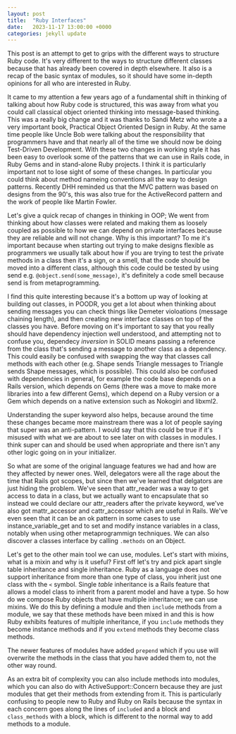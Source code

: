 ```yaml
---
layout: post
title:  "Ruby Interfaces"
date:   2023-11-17 13:00:00 +0000
categories: jekyll update
---
```


This post is an attempt to get to grips with the different ways to structure Ruby code. It's very different to the ways to structure different classes because that has already been covered in depth elsewhere. It also is a recap of the basic syntax of modules, so it should have some in-depth opinions for all who are interested in Ruby.

It came to my attention a few years ago of a fundamental shift in thinking of talking about how Ruby code is structured, this was away from what you could call classical object oriented thinking into message-based thinking. This was a really big change and it was thanks to Sandi Metz who wrote a a very important book, Practical Object Oriented Design in Ruby. At the same time people like Uncle Bob were talking about the responsibility that programmers have and that nearly all of the time we should now be doing Test-Driven Development. With these two changes in working style it has been easy to overlook some of the patterns that we can use in Rails code, in Ruby Gems and in stand-alone Ruby projects. I think it is particularly important not to lose sight of some of these changes. In particular you could think about method nameing conventions all the way to design patterns. Recently DHH reminded us that the MVC pattern was based on designs from the 90's, this was also true for the ActiveRecord pattern and the work of people like Martin Fowler.

Let's give a quick recap of changes in thinking in OOP; We went from thinking about how classes were related and making them as loosely coupled as possible to how we can depend on private interfaces because they are reliable and will not change. Why is this important? To me it's important because when starting out trying to make designs flexible as programmers we usually talk about how if you are trying to test the private methods in a class then it's a sign, or a smell, that the code should be moved into a different class, although this code could be tested by using send e.g. `@object.send(some_message)`, it's definitely a code smell because send is from metaprogramming.

I find this quite interesting because it's a bottom up way of looking at building out classes, in POODR, you get a lot about when thinking about sending messages you can check things like Demeter violoations (message chaining length), and then creating new interface classes on top of the classes you have. Before moving on it's important to say that you really should have dependency injection well understood, and attempting not to confuse you, dependecy *inversion* in SOLID means passing a reference from the class that's sending a message to another class as a dependency. This could easily be confused with swapping the way that classes call methods with each other (e.g. Shape sends Triangle messages to Triangle sends Shape messages, which is possible). This could also be confused with dependencies in general, for example the code base depends on a Rails version, which depends on Gems (there was a move to make more libraries into a few different Gems), which depend on a Ruby version or a Gem which depends on a native extension such as Nokogiri and libxml2.

Understanding the super keyword also helps, because around the time these changes became more mainstream there was a lot of people saying that super was an anti-pattern. I would say that this could be true if it's misused with what we are about to see later on with classes in modules. I think super can and should be used when appropriate and there isn't any other logic going on in your initializer.

So what are some of the original language features we had and how are they affected by newer ones. Well, delegators were all the rage about the time that Rails got scopes, but since then we've learned that delgators are just hiding the problem. We've seen that attr_reader was a way to get access to data in a class, but we actually want to encapsulate that so instead we could declare our attr_readers after the private keyword, we've also got mattr_accessor and cattr_accessor which are useful in Rails. We've even seen that it can be an ok pattern in some cases to use instance_variable_get and to set and modify instance variables in a class, notably when using other metaprogrammign techniques. We can also discover a classes interface by calling `.methods` on an Object.

Let's get to the other main tool we can use, modules. Let's start with mixins, what is a mixin and why is it useful? First off let's try and pick apart single table inheritance and single inheritance. Ruby as a language does not support inheritance from more than one type of class, you inherit just one class with the `<` symbol. Single *table* inheritance is a Rails feature that allows a model class to inherit from a parent model and have a type. So how do we compose Ruby objects that have multiple inheritance; we can use mixins. We do this by defining a module and then `include` methods from a module, we say that these methods have been mixed in and this is how Ruby exhibits features of multiple inheritance, if you `include` methods they become instance methods and if you `extend` methods they become class methods.

The newer features of modules have added `prepend` which if you use will overwrite the methods in the class that you have added them to, not the other way round.

As an extra bit of complexity you can also include methods into modules, which you can also do with ActiveSupport::Concern because they are just modules that get their methods from extending from it. This is particularly confusing to people new to Ruby and Ruby on Rails because the syntax in each concern goes along the lines of `included` and a block and `class_methods` with a block, which is different to the normal way to add methods to a module.